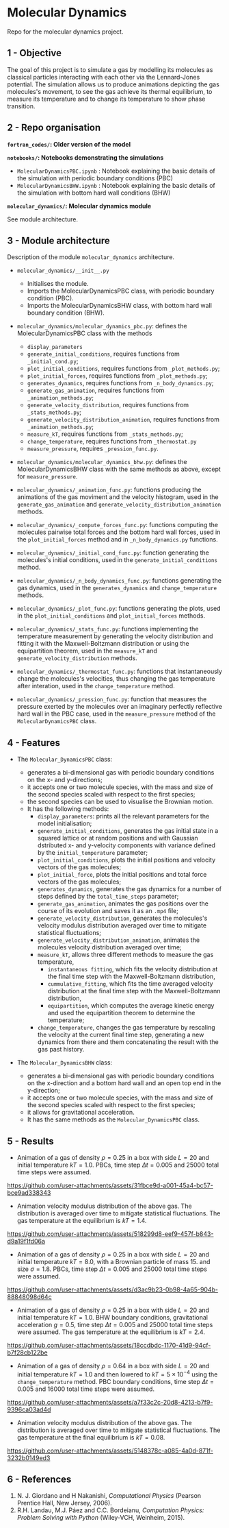 # Molecular Dynamics
Repo for the molecular dynamics project.

## 1 - Objective

The goal of this project is to simulate a gas by modelling its molecules as classical particles interacting with each other via the Lennard-Jones potential. The simulation allows us to produce animations depicting the gas molecules's movement, to see the gas achieve its thermal equilibrium, to measure its temperature and to change its temperature to show phase transition. 

## 2 - Repo organisation

**`fortran_codes/`: Older version of the model**

**`notebooks/`: Notebooks demonstrating the simulations**
- `MolecularDynamicsPBC.ipynb` : Notebook explaining the basic details of the simulation with periodic boundary conditions (PBC)
- `MolecularDynamicsBHW.ipynb` : Notebook explaining the basic details of the simulation with bottom hard wall conditions (BHW)

**`molecular_dynamics/`: Molecular dynamics module**

See module architecture.


## 3 - Module architecture

Description of the module `molecular_dynamics` architecture.

- `molecular_dynamics/__init__.py`
  - Initialises the module.
  - Imports the MolecularDynamicsPBC class, with periodic boundary condition (PBC).
  - Imports the MolecularDynamicsBHW class, with bottom hard wall boundary condition (BHW).

- `molecular_dynamics/molecular_dynamics_pbc.py`: defines the MolecularDynamicsPBC class with the methods
  -  `display_parameters`
  -  `generate_initial_conditions`, requires functions from `_initial_cond.py`; 
  -  `plot_initial_conditions`, requires functions from `_plot_methods.py`;
  -  `plot_initial_forces`, requires functions from `_plot_methods.py`;
  -  `generates_dynamics`, requires functions from `_n_body_dynamics.py`;
  -  `generate_gas_animation`, requires functions from `_animation_methods.py`;
  -  `generate_velocity_distribution`, requires functions from `_stats_methods.py`;
  -  `generate_velocity_distribution_animation`, requires functions from `_animation_methods.py`;
  -  `measure_kT`, requires functions from `_stats_methods.py`;
  -  `change_temperature`, requires functions from `_thermostat.py`
  -  `measure_pressure`, requires `_pression_func.py`.
- `molecular_dynamics/molecular_dynamics_bhw.py`: defines the MolecularDynamicsBHW class with the same methods as above, except for `measure_pressure`.
- `molecular_dynamics/_animation_func.py`: functions producing the animations of the gas moviment and the velocity histogram, used in the `generate_gas_animation` and `generate_velocity_distribution_animation` methods.
- `molecular_dynamics/_compute_forces_func.py`: functions computing the molecules pairwise total forces and the bottom hard wall forces, used in the `plot_initial_forces` method and in `_n_body_dynamics.py` functions.
- `molecular_dynamics/_initial_cond_func.py`: function generating the molecules's initial conditions, used in the `generate_initial_conditions` method. 
- `molecular_dynamics/_n_body_dynamics_func.py`: functions generating the gas dynamics, used in the `generates_dynamics` and `change_temperature` methods.
- `molecular_dynamics/_plot_func.py`: functions generating the plots, used in the `plot_initial_conditions` and `plot_initial_forces` methods.
- `molecular_dynamics/_stats_func.py`: functions implementing the temperature measurement by generating the velocity distribution and fitting it with the Maxwell-Boltzmann distribution or using the equipartition theorem, used in the `measure_kT` and `generate_velocity_distribution` methods.
- `molecular_dynamics/_thermostat_func.py`: functions that instantaneously change the molecules's velocities, thus changing the gas temperature after interation, used in the `change_temperature` method.
- `molecular_dynamics/_pression_func.py`: function that measures the pressure exerted by the molecules over an imaginary perfectly reflective hard wall in the PBC case, used in the `measure_pressure` method of the `MolecularDynamicsPBC` class.

## 4 - Features

- The `Molecular_DynamicsPBC` class:
  - generates a bi-dimensional gas with periodic boundary conditions on the x- and y-directions;
  - it accepts one or two molecule species, with the mass and size of the second species scaled with respect to the first species;
  - the second species can be used to visualise the Brownian motion.
  - It has the following methods:
    - `display_parameters`: prints all the relevant parameters for the model initialisation;
    - `generate_initial_conditions`, generates the gas initial state in a squared lattice or at random positions and with Gaussian dstributed x- and y-velocity components with variance defined by the `initial_temperature` parameter;
    - `plot_initial_conditions`, plots the initial positions and velocity vectors of the gas molecules;
    - `plot_initial_force`, plots the initial positions and total force vectors of the gas molecules;
    - `generates_dynamics`, generates the gas dynamics for a number of steps defined by the `total_time_steps` parameter;
    - `generate_gas_animation`, animates the gas positions over the course of its evolution and saves it as an `.mp4` file;
    - `generate_velocity_distribution`, generates the molecules's velocity modulus distribution averaged over time to mitigate statistical fluctuations;
    - `generate_velocity_distribution_animation`, animates the molecules velocity distribution averaged over time;
    - `measure_kT`, allows three different methods to measure the gas temperature,
      - `instantaneous fitting`, which fits the velocity distribution at the final time step with the Maxwell-Boltzmann distribution,
      - `cummulative_fitting`, which fits the time averaged velocity distribution at the final time step with the Maxwell-Boltzmann distribution,
      - `equipartition`, which computes the average kinetic energy and used the equipartition theorem to determine the temperature;
    - `change_temperature`, changes the gas temperature by rescaling the velocity at the current final time step, generating a new dynamics from there and them concatenating the result with the gas past history.

- The `Molecular_DynamicsBHW` class:
  - generates a bi-dimensional gas with periodic boundary conditions on the x-direction and a bottom hard wall and an open top end in the y-direction;
  - it accepts one or two molecule species, with the mass and size of the second species scaled with respect to the first species;
  - it allows for gravitational acceleration.
  - It has the same methods as the `Molecular_DynamicsPBC` class. 

## 5 - Results

- Animation of a gas of density $\rho = 0.25$ in a box with side $L = 20$ and initial temperature $kT = 1.0$. PBCs, time step $\Delta t = 0.005$ and $25000$ total time steps were assumed. 

https://github.com/user-attachments/assets/31fbce9d-a001-45a4-bc57-bce9ad338343

- Animation velocity modulus distribution of the above gas. The distribution is averaged over time to mitigate statistical fluctuations. The gas temperature at the equilibrium is $kT = 1.4$.

https://github.com/user-attachments/assets/518299d8-eef9-457f-b843-d9a19f1fd06a

- Animation of a gas of density $\rho = 0.25$ in a box with side $L = 20$ and initial temperature $kT = 8.0$, with a Brownian particle of mass $15.$ and size $\sigma = 1.8$. PBCs, time step $\Delta t = 0.005$ and $25000$ total time steps were assumed. 

https://github.com/user-attachments/assets/d3ac9b23-0b98-4a65-904b-88848098d64c

- Animation of a gas of density $\rho = 0.25$ in a box with side $L = 20$ and initial temperature $kT = 1.0$. BHW boundary conditions, gravitational acceleration $g = 0.5$, time step $\Delta t = 0.005$ and $25000$ total time steps were assumed. The gas temperature at the equilibrium is $kT = 2.4$.

https://github.com/user-attachments/assets/18ccdbdc-1170-41d9-94cf-b7f28cb122be

- Animation of a gas of density $\rho = 0.64$ in a box with side $L = 20$ and initial temperature $kT = 1.0$ and then lowered to $kT = 5\times 10^{-4}$ using the `change_temperature` method. PBC boundary conditions, time step $\Delta t = 0.005$ and $16000$ total time steps were assumed.

https://github.com/user-attachments/assets/a7f33c2c-20d8-4213-b7f9-9396ca03ad4d

- Animation velocity modulus distribution of the above gas. The distribution is averaged over time to mitigate statistical fluctuations. The gas temperature at the final equilibrium is $kT = 0.08$.

https://github.com/user-attachments/assets/5148378c-a085-4a0d-871f-3232b0149ed3


## 6 - References

1. N. J. Giordano and H Nakanishi, *Computational Physics* (Pearson Prentice Hall, New Jersey, 2006).
2. R.H. Landau, M.J. Páez and C.C. Bordeianu, *Computation Physics: Problem Solving with Python* (Wiley-VCH, Weinheim, 2015). 
